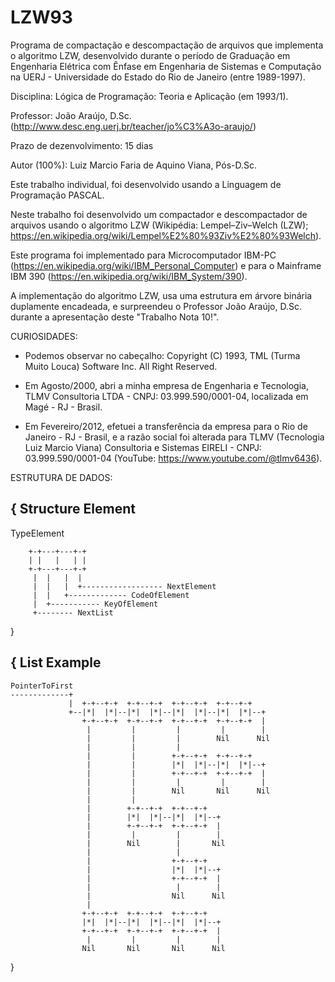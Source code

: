 # LZW93
Programa de compactação e descompactação de arquivos que implementa o algoritmo LZW, desenvolvido durante o período de Graduação em Engenharia Elétrica com Ênfase em Engenharia de Sistemas e Computação na UERJ - Universidade do Estado do Rio de Janeiro (entre 1989-1997).

Disciplina: Lógica de Programação: Teoria e Aplicação (em 1993/1). 

Professor: João Araújo, D.Sc. (http://www.desc.eng.uerj.br/teacher/jo%C3%A3o-araujo/)

Prazo de dezenvolvimento: 15 dias

Autor (100%): Luiz Marcio Faria de Aquino Viana, Pós-D.Sc.

Este trabalho individual, foi desenvolvido usando a Linguagem de Programação PASCAL.

Neste trabalho foi desenvolvido um compactador e descompactador de arquivos usando o algoritmo LZW (Wikipédia: Lempel–Ziv–Welch (LZW); https://en.wikipedia.org/wiki/Lempel%E2%80%93Ziv%E2%80%93Welch).

Este programa foi implementado para Microcomputador IBM-PC (https://en.wikipedia.org/wiki/IBM_Personal_Computer) e para o Mainframe IBM 390 (https://en.wikipedia.org/wiki/IBM_System/390).

A implementação do algoritmo LZW, usa uma estrutura em árvore binária duplamente encadeada, e surpreendeu o Professor João Araújo, D.Sc. durante a apresentação deste "Trabalho Nota 10!".

CURIOSIDADES:

- Podemos observar no cabeçalho: Copyright (C) 1993, TML (Turma Muito Louca) Software Inc. All Right Reserved.

- Em Agosto/2000, abri a minha empresa de Engenharia e Tecnologia, TLMV Consultoria LTDA - CNPJ: 03.999.590/0001-04, localizada em Magé - RJ - Brasil.

- Em Fevereiro/2012, efetuei a transferência da empresa para o Rio de Janeiro - RJ - Brasil, e a razão social foi alterada para TLMV (Tecnologia Luiz Marcio Viana) Consultoria e Sistemas EIRELI - CNPJ: 03.999.590/0001-04 (YouTube: https://www.youtube.com/@tlmv6436).

ESTRUTURA DE DADOS:

{ Structure Element
 -------------------

  TypeElement

        +-+---+---+-+
        | |   |   | |
        +-+---+---+-+
         |  |   |  |
         |  |   |  +------------------ NextElement
         |  |   +------------- CodeOfElement
         |  +----------- KeyOfElement
         +-------- NextList

}

{  List Example
  --------------

    PointerToFirst
    -------------+
                 |  +-+--+-+  +-+--+-+  +-+--+-+  +-+--+-+
                 +--|*|  |*|--|*|  |*|--|*|  |*|--|*|  |*|--+
                    +-+--+-+  +-+--+-+  +-+--+-+  +-+--+-+  |
                     |         |         |         |        |
                     |         |         |        Nil      Nil
                     |         |         |
                     |         |        +-+--+-+  +-+--+-+
                     |         |        |*|  |*|--|*|  |*|--+
                     |         |        +-+--+-+  +-+--+-+  |
                     |         |         |         |        |
                     |         |        Nil       Nil      Nil
                     |         |
                     |        +-+--+-+  +-+--+-+
                     |        |*|  |*|--|*|  |*|--+
                     |        +-+--+-+  +-+--+-+  |
                     |         |         |        |
                     |        Nil        |       Nil
                     |                   |
                     |                  +-+--+-+
                     |                  |*|  |*|--+
                     |                  +-+--+-+  |
                     |                   |        |
                     |                  Nil      Nil
                     |
                    +-+--+-+  +-+--+-+  +-+--+-+
                    |*|  |*|--|*|  |*|--|*|  |*|--+
                    +-+--+-+  +-+--+-+  +-+--+-+  |
                     |         |         |        |
                    Nil       Nil       Nil      Nil
}
